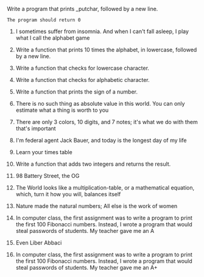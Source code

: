 Write a program that prints _putchar, followed by a new line.

    The program should return 0
1. I sometimes suffer from insomnia. And when I can't fall asleep, I play what I call the alphabet game 

2. Write a function that prints 10 times the alphabet, in lowercase, followed by a new line.

3. Write a function that checks for lowercase character. 

4. Write a function that checks for alphabetic character. 

5. Write a function that prints the sign of a number.

 6. There is no such thing as absolute value in this world. You can only estimate what a thing is worth to you 

 7. There are only 3 colors, 10 digits, and 7 notes; it's what we do with them that's important 

 8. I'm federal agent Jack Bauer, and today is the longest day of my life 

 9. Learn your times table 

10. Write a function that adds two integers and returns the result.

 11. 98 Battery Street, the OG 

 12. The World looks like a multiplication-table, or a mathematical equation, which, turn it how you will, balances itself 

 13. Nature made the natural numbers; All else is the work of women 

 14. In computer class, the first assignment was to write a program to print the first 100 Fibonacci numbers. Instead, I wrote a program that would steal passwords of students. My teacher gave me an A 

 15. Even Liber Abbaci 

 16. In computer class, the first assignment was to write a program to print the first 100 Fibonacci numbers. Instead, I wrote a program that would steal passwords of students. My teacher gave me an A+ 
